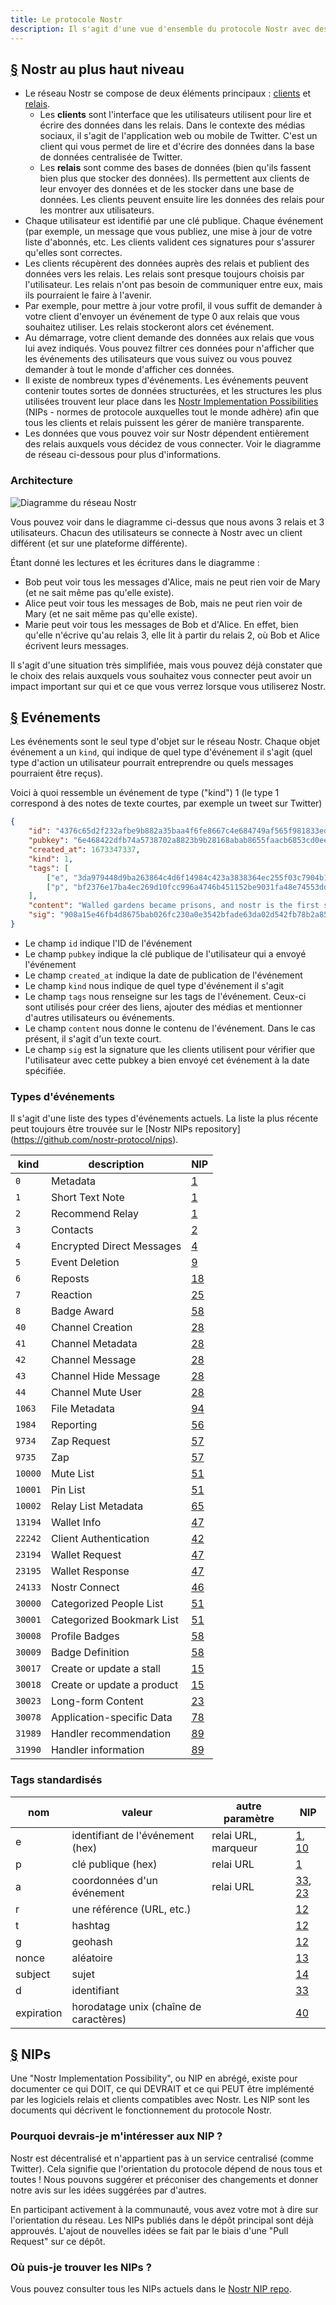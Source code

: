 ```yaml
---
title: Le protocole Nostr
description: Il s'agit d'une vue d'ensemble du protocole Nostr avec des détails sur les types d'événements et le fonctionnement des possibilités d'implémentation de Nostr (NIP).
---
```


## [§](#nostr-high-level) Nostr au plus haut niveau

-   Le réseau Nostr se compose de deux éléments principaux : [clients](/fr/clients) et [relais](/fr/relais).
    -   Les **clients** sont l'interface que les utilisateurs utilisent pour lire et écrire des données dans les relais. Dans le contexte des médias sociaux, il s'agit de l'application web ou mobile de Twitter. C'est un client qui vous permet de lire et d'écrire des données dans la base de données centralisée de Twitter.
    -   Les **relais** sont comme des bases de données (bien qu'ils fassent bien plus que stocker des données). Ils permettent aux clients de leur envoyer des données et de les stocker dans une base de données. Les clients peuvent ensuite lire les données des relais pour les montrer aux utilisateurs.
-   Chaque utilisateur est identifié par une clé publique. Chaque événement (par exemple, un message que vous publiez, une mise à jour de votre liste d'abonnés, etc. Les clients valident ces signatures pour s'assurer qu'elles sont correctes.
-   Les clients récupèrent des données auprès des relais et publient des données vers les relais. Les relais sont presque toujours choisis par l'utilisateur. Les relais n'ont pas besoin de communiquer entre eux, mais ils pourraient le faire à l'avenir.
-   Par exemple, pour mettre à jour votre profil, il vous suffit de demander à votre client d'envoyer un événement de type 0 aux relais que vous souhaitez utiliser. Les relais stockeront alors cet événement.
-   Au démarrage, votre client demande des données aux relais que vous lui avez indiqués. Vous pouvez filtrer ces données pour n'afficher que les événements des utilisateurs que vous suivez ou vous pouvez demander à tout le monde d'afficher ces données.
-   Il existe de nombreux types d'événements. Les événements peuvent contenir toutes sortes de données structurées, et les structures les plus utilisées trouvent leur place dans les [Nostr Implementation Possibilities](#nips) (NIPs - normes de protocole auxquelles tout le monde adhère) afin que tous les clients et relais puissent les gérer de manière transparente.
-   Les données que vous pouvez voir sur Nostr dépendent entièrement des relais auxquels vous décidez de vous connecter. Voir le diagramme de réseau ci-dessous pour plus d'informations.

### Architecture

![Diagramme du réseau Nostr](/images/nostr-network.webp)

Vous pouvez voir dans le diagramme ci-dessus que nous avons 3 relais et 3 utilisateurs. Chacun des utilisateurs se connecte à Nostr avec un client différent (et sur une plateforme différente).

Étant donné les lectures et les écritures dans le diagramme :

-   Bob peut voir tous les messages d'Alice, mais ne peut rien voir de Mary (et ne sait même pas qu'elle existe).
-   Alice peut voir tous les messages de Bob, mais ne peut rien voir de Mary (et ne sait même pas qu'elle existe).
-   Marie peut voir tous les messages de Bob et d'Alice. En effet, bien qu'elle n'écrive qu'au relais 3, elle lit à partir du relais 2, où Bob et Alice écrivent leurs messages.

Il s'agit d'une situation très simplifiée, mais vous pouvez déjà constater que le choix des relais auxquels vous souhaitez vous connecter peut avoir un impact important sur qui et ce que vous verrez lorsque vous utiliserez Nostr.

## [§](#events) Evénements

Les événements sont le seul type d'objet sur le réseau Nostr. Chaque objet événement a un `kind`, qui indique de quel type d'événement il s'agit (quel type d'action un utilisateur pourrait entreprendre ou quels messages pourraient être reçus).

Voici à quoi ressemble un événement de type ("kind") 1 (le type 1 correspond à des notes de texte courtes, par exemple un tweet sur Twitter)

```json
{
    "id": "4376c65d2f232afbe9b882a35baa4f6fe8667c4e684749af565f981833ed6a65",
    "pubkey": "6e468422dfb74a5738702a8823b9b28168abab8655faacb6853cd0ee15deee93",
    "created_at": 1673347337,
    "kind": 1,
    "tags": [
        ["e", "3da979448d9ba263864c4d6f14984c423a3838364ec255f03c7904b1ae77f206"],
        ["p", "bf2376e17ba4ec269d10fcc996a4746b451152be9031fa48e74553dde5526bce"]
    ],
    "content": "Walled gardens became prisons, and nostr is the first step towards tearing down the prison walls.",
    "sig": "908a15e46fb4d8675bab026fc230a0e3542bfade63da02d542fb78b2a8513fcd0092619a2c8c1221e581946e0191f2af505dfdf8657a414dbca329186f009262"
}
```

-   Le champ `id` indique l'ID de l'événement
-   Le champ `pubkey` indique la clé publique de l'utilisateur qui a envoyé l'événement
-   Le champ `created_at` indique la date de publication de l'événement
-   Le champ `kind` nous indique de quel type d'événement il s'agit
-   Le champ `tags` nous renseigne sur les tags de l'événement. Ceux-ci sont utilisés pour créer des liens, ajouter des médias et mentionner d'autres utilisateurs ou événements.
-   Le champ `content` nous donne le contenu de l'événement. Dans le cas présent, il s'agit d'un texte court.
-   Le champ `sig` est la signature que les clients utilisent pour vérifier que l'utilisateur avec cette pubkey a bien envoyé cet événement à la date spécifiée.

### Types d'événements

Il s'agit d'une liste des types d'événements actuels. La liste la plus récente peut toujours être trouvée sur le [Nostr NIPs repository] (https://github.com/nostr-protocol/nips).

| kind    | description                | NIP                      |
| ------- | -------------------------- | ------------------------ |
| `0`     | Metadata                   | [1](https://nips.be/1)   |
| `1`     | Short Text Note            | [1](https://nips.be/1)   |
| `2`     | Recommend Relay            | [1](https://nips.be/1)   |
| `3`     | Contacts                   | [2](https://nips.be/2)   |
| `4`     | Encrypted Direct Messages  | [4](https://nips.be/4)   |
| `5`     | Event Deletion             | [9](https://nips.be/9)   |
| `6`     | Reposts                    | [18](https://nips.be/18) |
| `7`     | Reaction                   | [25](https://nips.be/25) |
| `8`     | Badge Award                | [58](https://nips.be/58) |
| `40`    | Channel Creation           | [28](https://nips.be/28) |
| `41`    | Channel Metadata           | [28](https://nips.be/28) |
| `42`    | Channel Message            | [28](https://nips.be/28) |
| `43`    | Channel Hide Message       | [28](https://nips.be/28) |
| `44`    | Channel Mute User          | [28](https://nips.be/28) |
| `1063`  | File Metadata              | [94](https://nips.be/94) |
| `1984`  | Reporting                  | [56](https://nips.be/56) |
| `9734`  | Zap Request                | [57](https://nips.be/57) |
| `9735`  | Zap                        | [57](https://nips.be/57) |
| `10000` | Mute List                  | [51](https://nips.be/51) |
| `10001` | Pin List                   | [51](https://nips.be/51) |
| `10002` | Relay List Metadata        | [65](https://nips.be/65) |
| `13194` | Wallet Info                | [47](https://nips.be/47) |
| `22242` | Client Authentication      | [42](https://nips.be/42) |
| `23194` | Wallet Request             | [47](https://nips.be/47) |
| `23195` | Wallet Response            | [47](https://nips.be/47) |
| `24133` | Nostr Connect              | [46](https://nips.be/46) |
| `30000` | Categorized People List    | [51](https://nips.be/51) |
| `30001` | Categorized Bookmark List  | [51](https://nips.be/51) |
| `30008` | Profile Badges             | [58](https://nips.be/58) |
| `30009` | Badge Definition           | [58](https://nips.be/58) |
| `30017` | Create or update a stall   | [15](https://nips.be/15) |
| `30018` | Create or update a product | [15](https://nips.be/15) |
| `30023` | Long-form Content          | [23](https://nips.be/23) |
| `30078` | Application-specific Data  | [78](https://nips.be/78) |
| `31989` | Handler recommendation     | [89](https://nips.be/89) |
| `31990` | Handler information        | [89](https://nips.be/89) |

### Tags standardisés

| nom        | valeur                                 | autre paramètre     | NIP                      |
| ---------- | -------------------------------------- | ------------------- | ------------------------ |
| e          | identifiant de l'événement (hex)       | relai URL, marqueur | [1](01.md), [10](10.md)  |
| p          | clé publique (hex)                     | relai URL           | [1](01.md)               |
| a          | coordonnées d'un événement             | relai URL           | [33](33.md), [23](23.md) |
| r          | une référence (URL, etc.)              |                     | [12](12.md)              |
| t          | hashtag                                |                     | [12](12.md)              |
| g          | geohash                                |                     | [12](12.md)              |
| nonce      | aléatoire                              |                     | [13](13.md)              |
| subject    | sujet                                  |                     | [14](14.md)              |
| d          | identifiant                            |                     | [33](33.md)              |
| expiration | horodatage unix (chaîne de caractères) |                     | [40](40.md)              |

## [§](#nips) NIPs

Une "Nostr Implementation Possibility", ou NIP en abrégé, existe pour documenter ce qui DOIT, ce qui DEVRAIT et ce qui PEUT être implémenté par les logiciels relais et clients compatibles avec Nostr. Les NIP sont les documents qui décrivent le fonctionnement du protocole Nostr.

### Pourquoi devrais-je m'intéresser aux NIP ?

Nostr est décentralisé et n'appartient pas à un service centralisé (comme Twitter). Cela signifie que l'orientation du protocole dépend de nous tous et toutes ! Nous pouvons suggérer et préconiser des changements et donner notre avis sur les idées suggérées par d'autres.

En participant activement à la communauté, vous avez votre mot à dire sur l'orientation du réseau. Les NIPs publiés dans le dépôt principal sont déjà approuvés. L'ajout de nouvelles idées se fait par le biais d'une "Pull Request" sur ce dépôt.

### Où puis-je trouver les NIPs ?

Vous pouvez consulter tous les NIPs actuels dans le [Nostr NIP repo](https://github.com/nostr-protocol/nips).
